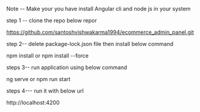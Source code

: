 

<!-- steps to run the application -->

Note -- Make your you have install Angular cli and node js in your system

step 1 -- clone the repo  below repor

https://github.com/santoshvishwakarma1994/ecommerce_admin_panel.git

step 2-- delete package-lock.json file then install below command 

npm install or npm install --force 

steps 3-- run application using below command

ng serve or npm run start

steps 4--- run it with below url

http://localhost:4200

